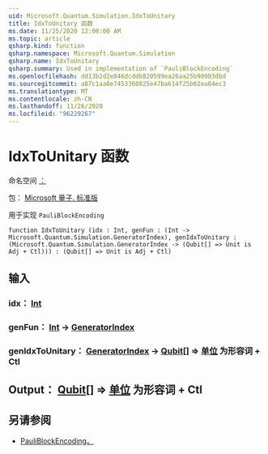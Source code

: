 ```yaml
---
uid: Microsoft.Quantum.Simulation.IdxToUnitary
title: IdxToUnitary 函数
ms.date: 11/25/2020 12:00:00 AM
ms.topic: article
qsharp.kind: function
qsharp.namespace: Microsoft.Quantum.Simulation
qsharp.name: IdxToUnitary
qsharp.summary: Used in implementation of `PauliBlockEncoding`
ms.openlocfilehash: dd13b2d2e846dcddb820599ea26aa25b90903dbd
ms.sourcegitcommit: a87c1aa8e7453360025e47ba614f25b02ea84ec3
ms.translationtype: MT
ms.contentlocale: zh-CN
ms.lasthandoff: 11/26/2020
ms.locfileid: "96229267"
---
```

# <a name="idxtounitary-function"></a>IdxToUnitary 函数

命名空间 [：](xref:Microsoft.Quantum.Simulation)

包： [Microsoft 量子. 标准版](https://nuget.org/packages/Microsoft.Quantum.Standard)


用于实现 `PauliBlockEncoding`

```qsharp
function IdxToUnitary (idx : Int, genFun : (Int -> Microsoft.Quantum.Simulation.GeneratorIndex), genIdxToUnitary : (Microsoft.Quantum.Simulation.GeneratorIndex -> (Qubit[] => Unit is Adj + Ctl))) : (Qubit[] => Unit is Adj + Ctl)
```


## <a name="input"></a>输入

### <a name="idx--int"></a>idx： [Int](xref:microsoft.quantum.lang-ref.int)




### <a name="genfun--int---generatorindex"></a>genFun： [Int](xref:microsoft.quantum.lang-ref.int) -> [GeneratorIndex](xref:Microsoft.Quantum.Simulation.GeneratorIndex)




### <a name="genidxtounitary--generatorindex---qubit--unit--is-adj--ctl"></a>genIdxToUnitary： [GeneratorIndex](xref:Microsoft.Quantum.Simulation.GeneratorIndex) -> [Qubit](xref:microsoft.quantum.lang-ref.qubit)[] => [单位](xref:microsoft.quantum.lang-ref.unit)  为形容词 + Ctl





## <a name="output--qubit--unit--is-adj--ctl"></a>Output： [Qubit](xref:microsoft.quantum.lang-ref.qubit)[] => [单位](xref:microsoft.quantum.lang-ref.unit)  为形容词 + Ctl



## <a name="see-also"></a>另请参阅

- [PauliBlockEncoding。](xref:Microsoft.Quantum.Simulation.PauliBlockEncoding)